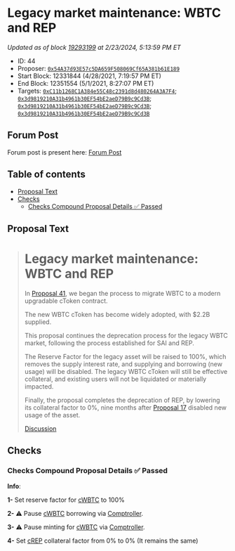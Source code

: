 # Legacy market maintenance: WBTC and REP

*Updated as of block [19293199](https://etherscan.io/block/19293199) at 2/23/2024, 5:13:59 PM ET*

*   ID: 44
*   Proposer: [`0x54A37d93E57c5DA659F508069Cf65A381b61E189`](https://etherscan.io/address/0x54A37d93E57c5DA659F508069Cf65A381b61E189)
*   Start Block: 12331844 (4/28/2021, 7:19:57 PM ET)
*   End Block: 12351554 (5/1/2021, 8:27:07 PM ET)
*   Targets: [`0xC11b1268C1A384e55C48c2391d8d480264A3A7F4`](https://etherscan.io/address/0xC11b1268C1A384e55C48c2391d8d480264A3A7F4#code); [`0x3d9819210A31b4961b30EF54bE2aeD79B9c9Cd3B`](https://etherscan.io/address/0x3d9819210A31b4961b30EF54bE2aeD79B9c9Cd3B#code); [`0x3d9819210A31b4961b30EF54bE2aeD79B9c9Cd3B`](https://etherscan.io/address/0x3d9819210A31b4961b30EF54bE2aeD79B9c9Cd3B#code); [`0x3d9819210A31b4961b30EF54bE2aeD79B9c9Cd3B`](https://etherscan.io/address/0x3d9819210A31b4961b30EF54bE2aeD79B9c9Cd3B#code)

## Forum Post

Forum post is present here: [Forum Post](https://www.comp.xyz/t/legacy-market-migration-wbtc/1333)

## Table of contents

*   [Proposal Text](#proposal-text)
*   [Checks](#checks)
    *   [Checks Compound Proposal Details ✅ Passed](#checks-compound-proposal-details-✅-passed)

## Proposal Text

> # Legacy market maintenance: WBTC and REP
>
> In [Proposal 41](https://compound.finance/governance/proposals/41), we began the process to migrate WBTC to a modern upgradable cToken contract.
>
> The new WBTC cToken has become widely adopted, with $2.2B supplied.
>
> This proposal continues the deprecation process for the legacy WBTC market, following the process established for SAI and REP.
>
> The Reserve Factor for the legacy asset will be raised to 100%, which removes the supply interest rate, and supplying and borrowing (new usage) will be disabled. The legacy WBTC cToken will still be effective collateral, and existing users will not be liquidated or materially impacted.
>
> Finally, the proposal completes the deprecation of REP, by lowering its collateral factor to 0%, nine months after [Proposal 17](https://compound.finance/governance/proposals/17) disabled new usage of the asset.
>
> [Discussion](https://www.comp.xyz/t/legacy-market-migration-wbtc/1333)

## Checks

### Checks Compound Proposal Details ✅ Passed

**Info**:

**1-** Set reserve factor for [cWBTC](https://etherscan.io/address/0xc11b1268c1a384e55c48c2391d8d480264a3a7f4) to 100%

**2-** ⚠️ Pause [cWBTC](https://etherscan.io/address/0xC11b1268C1A384e55C48c2391d8d480264A3A7F4) borrowing via [Comptroller](https://etherscan.io/address/0x3d9819210a31b4961b30ef54be2aed79b9c9cd3b).

**3-** ⚠️ Pause minting for [cWBTC](https://etherscan.io/address/0xC11b1268C1A384e55C48c2391d8d480264A3A7F4) via [Comptroller](https://etherscan.io/address/0x3d9819210a31b4961b30ef54be2aed79b9c9cd3b).

**4-**  Set [cREP](https://etherscan.io/address/0x158079Ee67Fce2f58472A96584A73C7Ab9AC95c1) collateral factor from 0% to 0% (It remains the same)
